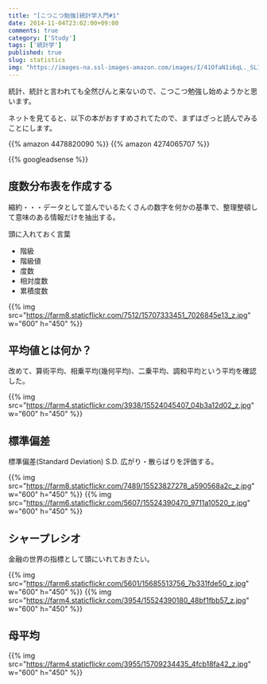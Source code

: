 ```yaml
---
title: "[こつこつ勉強]統計学入門#1" 
date: 2014-11-04T23:02:00+09:00
comments: true
category: ['Study']
tags: ['統計学']
published: true
slug: statistics
img: "https://images-na.ssl-images-amazon.com/images/I/41OfaN1i6qL._SL160_.jpg"
---
```


統計、統計と言われても全然ぴんと来ないので、こつこつ勉強し始めようかと思います。


ネットを見てると、以下の本がおすすめされてたので、まずはざっと読んでみることにします。

{{% amazon 4478820090 %}}
{{% amazon 4274065707 %}}



{{% googleadsense %}}



## 度数分布表を作成する

縮約・・・データとして並んでいるたくさんの数字を何かの基準で、整理整頓して意味のある情報だけを抽出する。

頭に入れておく言葉

- 階級
- 階級値
- 度数
- 相対度数
- 累積度数


{{% img src="https://farm8.staticflickr.com/7512/15707333451_7026845e13_z.jpg" w="600" h="450" %}}

## 平均値とは何か？

改めて、算術平均、相乗平均(幾何平均)、二乗平均、調和平均という平均を確認した。

{{% img src="https://farm4.staticflickr.com/3938/15524045407_04b3a12d02_z.jpg" w="600" h="450" %}}


## 標準偏差

標準偏差(Standard Deviation) S.D. 広がり・散らばりを評価する。


{{% img src="https://farm8.staticflickr.com/7489/15523827278_a590568a2c_z.jpg" w="600" h="450" %}}
{{% img src="https://farm6.staticflickr.com/5607/15524390470_9711a10520_z.jpg" w="600" h="450" %}}

## シャープレシオ

金融の世界の指標として頭にいれておきたい。

{{% img src="https://farm6.staticflickr.com/5601/15685513756_7b331fde50_z.jpg" w="600" h="450" %}}
{{% img src="https://farm4.staticflickr.com/3954/15524390180_48bf1fbb57_z.jpg" w="600" h="450" %}}


## 母平均

{{% img src="https://farm4.staticflickr.com/3955/15709234435_4fcb18fa42_z.jpg" w="600" h="450" %}}